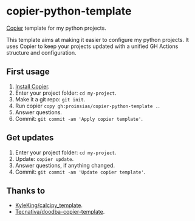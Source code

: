 # copier-python-template

[Copier](https://copier.readthedocs.io/en/stable/) template for my python projects.

This template aims at making it easier to configure my python
projects.
It uses Copier to keep your projects updated with a unified GH Actions
structure and configuration.

## First usage

1. [Install Copier](https://copier.readthedocs.io/en/stable/#installation).
1. Enter your project folder: `cd my-project`.
1. Make it a git repo: `git init`.
1. Run copier `copy gh:proinsias/copier-python-template .`.
1. Answer questions.
1. Commit: `git commit -am 'Apply copier template'`.

## Get updates

1. Enter your project folder: `cd my-project`.
1. Update: `copier update`.
1. Answer questions, if anything changed.
1. Commit: `git commit -am 'Update copier template'`.

## Thanks to

- [KyleKing/calcipy_template](https://github.com/KyleKing/calcipy_template/).
- [Tecnativa/doodba-copier-template](https://github.com/Tecnativa/doodba-copier-template/).

<!--

FIXME: Update below.

## What this project adds and configures

1. Docker automated builds with Github Actions
1. Python project structure for [Pytest][https://docs.pytest.org/]
   with [Poetry][https://python-poetry.org/] (optional)

- Pre-configured tools for code formatting, quality analysis and testing:
    - [black](https://github.com/psf/black),
    - [flakehell](https://github.com/life4/flakehell)
      ([flake8](https://gitlab.com/pycqa/flake8) wrapper) and plugins,
    - [isort](https://github.com/timothycrosley/isort),
    - [mypy](https://github.com/python/mypy),
    - [safety](https://github.com/pyupio/safety)

- Tests run with [pytest](https://github.com/pytest-dev/pytest) and plugins,
  with [coverage](https://github.com/nedbat/coveragepy) support

Add questions about whether to add in certain files so I don't have to
keep manually deleting this?

<https://github.com/app-generator/copier-jinja>
<https://github.com/app-generator/copier-jinja-demo>
<https://github.com/branchvincent/python-template>
<https://github.com/Cecron/copier-python>
<https://github.com/copier-org/autopretty>
<https://github.com/eliostvs/tomate-plugin-template>
<https://github.com/maces/python-tooling-enterpy2021>
<https://github.com/NathanDeMaria/mirrorball>
<https://github.com/OCA/oca-addons-repo-template>
<https://github.com/pawamoy/copier-poetry>
<https://github.com/pawamoy/copier-pdm>
<https://github.com/pdm-project/copier-pdm>
<https://github.com/Tecnativa/doodba-copier-template>
<https://github.com/Tecnativa/image-template>
<https://github.com/ypid/debops-template>
<https://github.com/cjolowicz/cookiecutter-hypermodern-python>


-->
